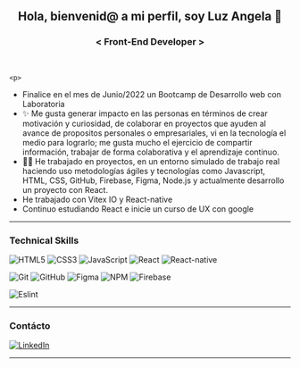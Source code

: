 <h2 align="center" >
    Hola, bienvenid@ a mi perfil, soy Luz Angela 🤗 
</h2>

<h3 align="center" >
    < Front-End Developer >
</h3><br>

    <p>
- Finalice en el mes de Junio/2022 un Bootcamp de Desarrollo web con Laboratoria
- ✨ Me gusta generar impacto en las personas en términos de crear motivación y curiosidad, de colaborar en proyectos que ayuden al avance de propositos personales o empresariales, vi en la tecnología el medio para lograrlo; me gusta mucho  el ejercicio de compartir información, trabajar de forma colaborativa y el aprendizaje continuo.
- 👩‍💻 He trabajado en proyectos, en un entorno simulado de trabajo real haciendo uso metodologías ágiles y tecnologías como Javascript, HTML, CSS, GitHub, Firebase, Figma, Node.js y actualmente desarrollo un proyecto con React. 
- He trabajado con  Vitex IO y React-native
- Continuo estudiando React e inicie un curso de UX con google 
    </p>

------

### Technical Skills

![HTML5](https://img.shields.io/badge/html5-%23E34F26.svg?style=for-the-badge&logo=html5&logoColor=white) ![CSS3](https://img.shields.io/badge/css3-%231572B6.svg?style=for-the-badge&logo=css3&logoColor=white) ![JavaScript](https://img.shields.io/badge/javascript-%23323330.svg?style=for-the-badge&logo=javascript&logoColor=%23F7DF1E) ![React](https://img.shields.io/badge/react-%2320232a.svg?style=for-the-badge&logo=react&logoColor=%2361DAFB) 
![React-native](https://img.shields.io/badge/React_Native-20232A?style=for-the-badge&logo=react&logoColor=61DAFB)

![Git](https://img.shields.io/badge/git-%23F05033.svg?style=for-the-badge&logo=git&logoColor=white) ![GitHub](https://img.shields.io/badge/github-%23121011.svg?style=for-the-badge&logo=github&logoColor=white) ![Figma](https://img.shields.io/badge/figma-%23F24E1E.svg?style=for-the-badge&logo=figma&logoColor=white) ![NPM](https://img.shields.io/badge/NPM-%23000000.svg?style=for-the-badge&logo=npm&logoColor=white) ![Firebase](https://img.shields.io/badge/firebase-%23039BE5.svg?style=for-the-badge&logo=firebase)

![Eslint](https://img.shields.io/badge/eslint-3A33D1?style=for-the-badge&logo=eslint&logoColor=white)
   
  
------
  
<h3 align="left">Contácto</h3>
<p align="left">
<a href="https://www.linkedin.com/in/luz-%C3%A1ngela-mart%C3%ADnez-m-65a156192/" target="_blank"><img src="https://img.shields.io/badge/LinkedIn-0077B5?style=for-the-badge&logo=linkedin&logoColor=white" alt="LinkedIn"/></a>
</p>
  
------
